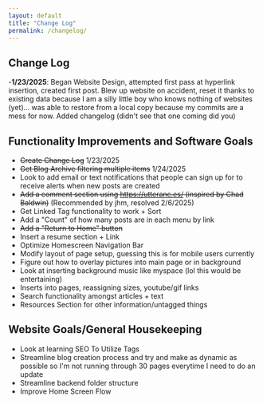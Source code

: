 ```yaml
---
layout: default
title: "Change Log"
permalink: /changelog/
---
```

## Change Log
-**1/23/2025**: Began Website Design, attempted first pass at hyperlink insertion, created first post. Blew up website on accident, reset it thanks to existing data because I am a silly little boy who knows nothing of websites (yet)... was able to restore from a local copy because my commits are a mess for now. Added changelog (didn't see that one coming did you)

## Functionality Improvements and Software Goals
- ~~Create Change Log~~ 1/23/2025
- ~~Get Blog Archive filtering multiple items~~ 1/24/2025
- Look to add email or text notifications that people can sign up for to receive alerts when new posts are created
- ~~Add a comment section using https://utteranc.es/ (inspired by Chad Baldwin)~~ (Recommended by jhm, resolved 2/6/2025)
- Get Linked Tag functionality to work + Sort
- Add a "Count" of how many posts are in each menu by link
- ~~Add a "Return to Home" button~~
- Insert a resume section + Link
- Optimize Homescreen Navigation Bar
- Modify layout of page setup, guessing this is for mobile users currently
- Figure out how to overlay pictures into main page or in background
- Look at inserting background music like myspace (lol this would be entertaining)
- Inserts into pages, reassigning sizes, youtube/gif links
- Search functionality amongst articles + text
- Resources Section for other information/untagged things
  
## Website Goals/General Housekeeping
- Look at learning SEO To Utilize Tags
- Streamline blog creation process and try and make as dynamic as possible so I'm not running through 30 pages everytime I need to do an update
- Streamline backend folder structure
- Improve Home Screen Flow
